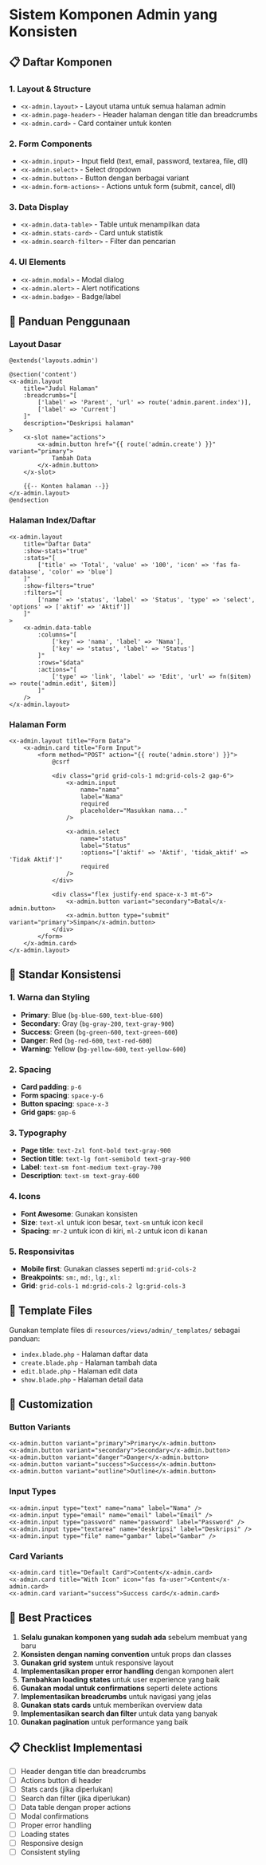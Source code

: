 # Sistem Komponen Admin yang Konsisten

## 📋 Daftar Komponen

### 1. Layout & Structure
- `<x-admin.layout>` - Layout utama untuk semua halaman admin
- `<x-admin.page-header>` - Header halaman dengan title dan breadcrumbs
- `<x-admin.card>` - Card container untuk konten

### 2. Form Components
- `<x-admin.input>` - Input field (text, email, password, textarea, file, dll)
- `<x-admin.select>` - Select dropdown
- `<x-admin.button>` - Button dengan berbagai variant
- `<x-admin.form-actions>` - Actions untuk form (submit, cancel, dll)

### 3. Data Display
- `<x-admin.data-table>` - Table untuk menampilkan data
- `<x-admin.stats-card>` - Card untuk statistik
- `<x-admin.search-filter>` - Filter dan pencarian

### 4. UI Elements
- `<x-admin.modal>` - Modal dialog
- `<x-admin.alert>` - Alert notifications
- `<x-admin.badge>` - Badge/label

## 🎨 Panduan Penggunaan

### Layout Dasar
```blade
@extends('layouts.admin')

@section('content')
<x-admin.layout 
    title="Judul Halaman"
    :breadcrumbs="[
        ['label' => 'Parent', 'url' => route('admin.parent.index')],
        ['label' => 'Current']
    ]"
    description="Deskripsi halaman"
>
    <x-slot name="actions">
        <x-admin.button href="{{ route('admin.create') }}" variant="primary">
            Tambah Data
        </x-admin.button>
    </x-slot>

    {{-- Konten halaman --}}
</x-admin.layout>
@endsection
```

### Halaman Index/Daftar
```blade
<x-admin.layout 
    title="Daftar Data"
    :show-stats="true"
    :stats="[
        ['title' => 'Total', 'value' => '100', 'icon' => 'fas fa-database', 'color' => 'blue']
    ]"
    :show-filters="true"
    :filters="[
        ['name' => 'status', 'label' => 'Status', 'type' => 'select', 'options' => ['aktif' => 'Aktif']]
    ]"
>
    <x-admin.data-table 
        :columns="[
            ['key' => 'nama', 'label' => 'Nama'],
            ['key' => 'status', 'label' => 'Status']
        ]"
        :rows="$data"
        :actions="[
            ['type' => 'link', 'label' => 'Edit', 'url' => fn($item) => route('admin.edit', $item)]
        ]"
    />
</x-admin.layout>
```

### Halaman Form
```blade
<x-admin.layout title="Form Data">
    <x-admin.card title="Form Input">
        <form method="POST" action="{{ route('admin.store') }}">
            @csrf
            
            <div class="grid grid-cols-1 md:grid-cols-2 gap-6">
                <x-admin.input 
                    name="nama"
                    label="Nama"
                    required
                    placeholder="Masukkan nama..."
                />
                
                <x-admin.select 
                    name="status"
                    label="Status"
                    :options="['aktif' => 'Aktif', 'tidak_aktif' => 'Tidak Aktif']"
                    required
                />
            </div>

            <div class="flex justify-end space-x-3 mt-6">
                <x-admin.button variant="secondary">Batal</x-admin.button>
                <x-admin.button type="submit" variant="primary">Simpan</x-admin.button>
            </div>
        </form>
    </x-admin.card>
</x-admin.layout>
```

## 🎯 Standar Konsistensi

### 1. Warna dan Styling
- **Primary**: Blue (`bg-blue-600`, `text-blue-600`)
- **Secondary**: Gray (`bg-gray-200`, `text-gray-900`)
- **Success**: Green (`bg-green-600`, `text-green-600`)
- **Danger**: Red (`bg-red-600`, `text-red-600`)
- **Warning**: Yellow (`bg-yellow-600`, `text-yellow-600`)

### 2. Spacing
- **Card padding**: `p-6`
- **Form spacing**: `space-y-6`
- **Button spacing**: `space-x-3`
- **Grid gaps**: `gap-6`

### 3. Typography
- **Page title**: `text-2xl font-bold text-gray-900`
- **Section title**: `text-lg font-semibold text-gray-900`
- **Label**: `text-sm font-medium text-gray-700`
- **Description**: `text-sm text-gray-600`

### 4. Icons
- **Font Awesome**: Gunakan konsisten
- **Size**: `text-xl` untuk icon besar, `text-sm` untuk icon kecil
- **Spacing**: `mr-2` untuk icon di kiri, `ml-2` untuk icon di kanan

### 5. Responsivitas
- **Mobile first**: Gunakan classes seperti `md:grid-cols-2`
- **Breakpoints**: `sm:`, `md:`, `lg:`, `xl:`
- **Grid**: `grid-cols-1 md:grid-cols-2 lg:grid-cols-3`

## 📝 Template Files

Gunakan template files di `resources/views/admin/_templates/` sebagai panduan:
- `index.blade.php` - Halaman daftar data
- `create.blade.php` - Halaman tambah data
- `edit.blade.php` - Halaman edit data
- `show.blade.php` - Halaman detail data

## 🔧 Customization

### Button Variants
```blade
<x-admin.button variant="primary">Primary</x-admin.button>
<x-admin.button variant="secondary">Secondary</x-admin.button>
<x-admin.button variant="danger">Danger</x-admin.button>
<x-admin.button variant="success">Success</x-admin.button>
<x-admin.button variant="outline">Outline</x-admin.button>
```

### Input Types
```blade
<x-admin.input type="text" name="nama" label="Nama" />
<x-admin.input type="email" name="email" label="Email" />
<x-admin.input type="password" name="password" label="Password" />
<x-admin.input type="textarea" name="deskripsi" label="Deskripsi" />
<x-admin.input type="file" name="gambar" label="Gambar" />
```

### Card Variants
```blade
<x-admin.card title="Default Card">Content</x-admin.card>
<x-admin.card title="With Icon" icon="fas fa-user">Content</x-admin.card>
<x-admin.card variant="success">Success card</x-admin.card>
```

## 🚀 Best Practices

1. **Selalu gunakan komponen yang sudah ada** sebelum membuat yang baru
2. **Konsisten dengan naming convention** untuk props dan classes
3. **Gunakan grid system** untuk responsive layout
4. **Implementasikan proper error handling** dengan komponen alert
5. **Tambahkan loading states** untuk user experience yang baik
6. **Gunakan modal untuk confirmations** seperti delete actions
7. **Implementasikan breadcrumbs** untuk navigasi yang jelas
8. **Gunakan stats cards** untuk memberikan overview data
9. **Implementasikan search dan filter** untuk data yang banyak
10. **Gunakan pagination** untuk performance yang baik

## 📋 Checklist Implementasi

- [ ] Header dengan title dan breadcrumbs
- [ ] Actions button di header
- [ ] Stats cards (jika diperlukan)
- [ ] Search dan filter (jika diperlukan)
- [ ] Data table dengan proper actions
- [ ] Modal confirmations
- [ ] Proper error handling
- [ ] Loading states
- [ ] Responsive design
- [ ] Consistent styling
